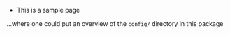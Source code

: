 * This is a sample page 

...where one could put an overview of the `config/` directory in this package

